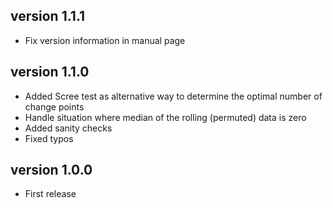 ## version 1.1.1
- Fix version information in manual page

## version 1.1.0
- Added Scree test as alternative way to determine the optimal number of change points
- Handle situation where median of the rolling (permuted) data is zero
- Added sanity checks
- Fixed typos

## version 1.0.0
- First release